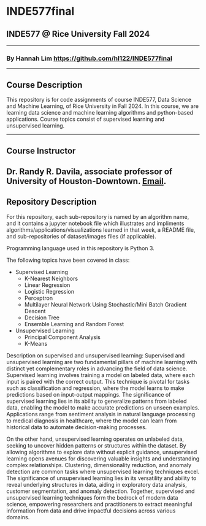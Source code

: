 # INDE577final

## INDE577 @ Rice University Fall 2024
---

### By Hannah Lim https://github.com/hl122/INDE577final
---

## Course Description

This repository is for code assignments of course INDE577, Data Science and Machine Learning, of Rice University in Fall 2024. In this course, we are learning data science and machine learning algorithms and python-based applications. Course topics consist of supervised learning and unsupervised learning.

---

## Course Instructor

Dr. Randy R. Davila, associate professor of University of Houston-Downtown. [Email](rrd6@rice.edu).
---

## Repository Description

For this repository, each sub-repository is named by an algorithm name, and it contains a jupyter notebook file which illustrates and impliments algorithms/applications/visualizations learned in that week, a README file, and sub-repositories of dataset/images files (if applicable).

Programming language used in this repository is Python 3.

The following topics have been covered in class:
* Supervised Learning
  * K-Nearest Neighbors
  * Linear Regression
  * Logistic Regression
  * Perceptron
  * Multilayer Neural Network Using Stochastic/Mini Batch Gradient Descent
  * Decision Tree
  * Ensemble Learning and Random Forest
* Unsupervised Learning
  * Principal Component Analysis 
  * K-Means

Description on supervised and unsupervised learning:
Supervised and unsupervised learning are two fundamental pillars of machine learning with distinct yet complementary roles in advancing the field of data science. Supervised learning involves training a model on labeled data, where each input is paired with the correct output. This technique is pivotal for tasks such as classification and regression, where the model learns to make predictions based on input-output mappings. The significance of supervised learning lies in its ability to generalize patterns from labeled data, enabling the model to make accurate predictions on unseen examples. Applications range from sentiment analysis in natural language processing to medical diagnosis in healthcare, where the model can learn from historical data to automate decision-making processes.

On the other hand, unsupervised learning operates on unlabeled data, seeking to uncover hidden patterns or structures within the dataset. By allowing algorithms to explore data without explicit guidance, unsupervised learning opens avenues for discovering valuable insights and understanding complex relationships. Clustering, dimensionality reduction, and anomaly detection are common tasks where unsupervised learning techniques excel. The significance of unsupervised learning lies in its versatility and ability to reveal underlying structures in data, aiding in exploratory data analysis, customer segmentation, and anomaly detection. Together, supervised and unsupervised learning techniques form the bedrock of modern data science, empowering researchers and practitioners to extract meaningful information from data and drive impactful decisions across various domains.
